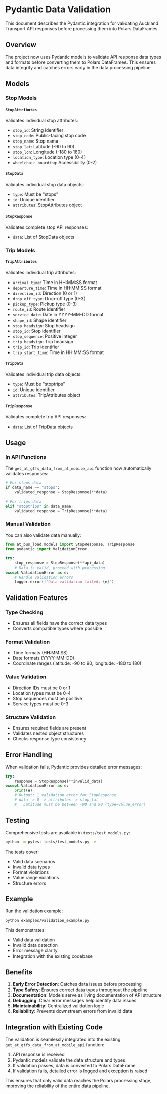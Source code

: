 # Pydantic Data Validation

This document describes the Pydantic integration for validating Auckland Transport API responses before processing them into Polars DataFrames.

## Overview

The project now uses Pydantic models to validate API response data types and formats before converting them to Polars DataFrames. This ensures data integrity and catches errors early in the data processing pipeline.

## Models

### Stop Models

#### `StopAttributes`
Validates individual stop attributes:
- `stop_id`: String identifier
- `stop_code`: Public-facing stop code
- `stop_name`: Stop name
- `stop_lat`: Latitude (-90 to 90)
- `stop_lon`: Longitude (-180 to 180)
- `location_type`: Location type (0-4)
- `wheelchair_boarding`: Accessibility (0-2)

#### `StopData`
Validates individual stop data objects:
- `type`: Must be "stops"
- `id`: Unique identifier
- `attributes`: StopAttributes object

#### `StopResponse`
Validates complete stop API responses:
- `data`: List of StopData objects

### Trip Models

#### `TripAttributes`
Validates individual trip attributes:
- `arrival_time`: Time in HH:MM:SS format
- `departure_time`: Time in HH:MM:SS format
- `direction_id`: Direction (0 or 1)
- `drop_off_type`: Drop-off type (0-3)
- `pickup_type`: Pickup type (0-3)
- `route_id`: Route identifier
- `service_date`: Date in YYYY-MM-DD format
- `shape_id`: Shape identifier
- `stop_headsign`: Stop headsign
- `stop_id`: Stop identifier
- `stop_sequence`: Positive integer
- `trip_headsign`: Trip headsign
- `trip_id`: Trip identifier
- `trip_start_time`: Time in HH:MM:SS format

#### `TripData`
Validates individual trip data objects:
- `type`: Must be "stoptrips"
- `id`: Unique identifier
- `attributes`: TripAttributes object

#### `TripResponse`
Validates complete trip API responses:
- `data`: List of TripData objects

## Usage

### In API Functions

The `get_at_gtfs_data_from_at_mobile_api` function now automatically validates responses:

```python
# For stops data
if data_name == "stops":
    validated_response = StopResponse(**data)
    
# For trips data
elif "stoptrips" in data_name:
    validated_response = TripResponse(**data)
```

### Manual Validation

You can also validate data manually:

```python
from at_bus_load.models import StopResponse, TripResponse
from pydantic import ValidationError

try:
    stop_response = StopResponse(**api_data)
    # Data is valid, proceed with processing
except ValidationError as e:
    # Handle validation errors
    logger.error(f"Data validation failed: {e}")
```

## Validation Features

### Type Checking
- Ensures all fields have the correct data types
- Converts compatible types where possible

### Format Validation
- Time formats (HH:MM:SS)
- Date formats (YYYY-MM-DD)
- Coordinate ranges (latitude: -90 to 90, longitude: -180 to 180)

### Value Validation
- Direction IDs must be 0 or 1
- Location types must be 0-4
- Stop sequences must be positive
- Service types must be 0-3

### Structure Validation
- Ensures required fields are present
- Validates nested object structures
- Checks response type consistency

## Error Handling

When validation fails, Pydantic provides detailed error messages:

```python
try:
    response = StopResponse(**invalid_data)
except ValidationError as e:
    print(e)
    # Output: 1 validation error for StopResponse
    # data -> 0 -> attributes -> stop_lat
    #   Latitude must be between -90 and 90 (type=value_error)
```

## Testing

Comprehensive tests are available in `tests/test_models.py`:

```bash
python -m pytest tests/test_models.py -v
```

The tests cover:
- Valid data scenarios
- Invalid data types
- Format violations
- Value range violations
- Structure errors

## Example

Run the validation example:

```bash
python examples/validation_example.py
```

This demonstrates:
- Valid data validation
- Invalid data detection
- Error message clarity
- Integration with the existing codebase

## Benefits

1. **Early Error Detection**: Catches data issues before processing
2. **Type Safety**: Ensures correct data types throughout the pipeline
3. **Documentation**: Models serve as living documentation of API structure
4. **Debugging**: Clear error messages help identify data issues
5. **Maintainability**: Centralized validation logic
6. **Reliability**: Prevents downstream errors from invalid data

## Integration with Existing Code

The validation is seamlessly integrated into the existing `get_at_gtfs_data_from_at_mobile_api` function:

1. API response is received
2. Pydantic models validate the data structure and types
3. If validation passes, data is converted to Polars DataFrame
4. If validation fails, detailed error is logged and exception is raised

This ensures that only valid data reaches the Polars processing stage, improving the reliability of the entire data pipeline. 
